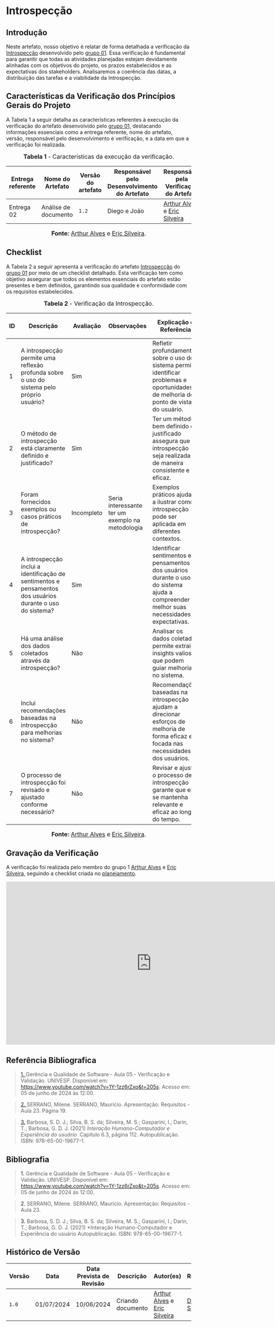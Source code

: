 # Introspecção

## <a>Introdução</a>

Neste artefato, nosso objetivo é relatar de forma detalhada a verificação da <a href="https://requisitos-de-software.github.io/2024.1-CarteiradeTrabalhoDigital/#/Elicitacao/TecnicasElicitacao/Execucao/AnaliseDocumentos">Introspecção</a> desenvolvido pelo <a href="https://requisitos-de-software.github.io/2024.1-CarteiradeTrabalhoDigital/">grupo 01</a>. Essa verificação é fundamental para garantir que todas as atividades planejadas estejam devidamente alinhadas com os objetivos do projeto, os prazos estabelecidos e as expectativas dos stakeholders. Analisaremos a coerência das datas, a distribuição das tarefas e a viabilidade da Introspecção.

## <a>Características da Verificação dos Princípios Gerais do Projeto</a>

A Tabela 1 a seguir detalha as características referentes à execução da verificação do artefato desenvolvido pelo <a href="https://requisitos-de-software.github.io/2024.1-CarteiradeTrabalhoDigital/">grupo 01</a>, destacando informações essenciais como a entrega referente, nome do artefato, versão, responsável pelo desenvolvimento e verificação, e a data em que a verificação foi realizada.

<center>

<font size="3"><p style="text-align: center"><b>Tabela 1</b> - Características da execução da verificação.</p></font>

|**Entrega referente**|**Nome do Artefato**|**Versão do artefato**|**Responsável pelo Desenvolvimento do Artefato**|**Responsável pela Verificação do Artefato**|**Data da Verificação**|
|---------|---------|---------|-----------|------------------|------|
|Entrega 02|Análise de documento|`1.2`|Diego e João|[Arthur Alves](https://github.com/arthrok) e [Eric Silveira](https://github.com/ericbky)|01/07|

<font size="3"><p style="text-align: center"><b>Fonte: </b> [Arthur Alves](https://github.com/arthrok) e [Eric Silveira](https://github.com/ericbky).</p></font>
</center>

## <a>Checklist</a>

A Tabela 2 a seguir apresenta a verificação do artefato <a href="https://requisitos-de-software.github.io/2024.1-CarteiradeTrabalhoDigital/#/Elicitacao/TecnicasElicitacao/Execucao/AnaliseDocumentos">Introspecção</a> do <a href="https://requisitos-de-software.github.io/2024.1-CarteiradeTrabalhoDigital/">grupo 01</a> por meio de um checklist detalhado. Esta verificação tem como objetivo assegurar que todos os elementos essenciais do artefato estão presentes e bem definidos, garantindo sua qualidade e conformidade com os requisitos estabelecidos.

<center>

<font size="3"><p style="text-align: center"><b>Tabela 2</b> - Verificação da Introspecção.</p></font>

| **ID** | **Descrição** | **Avaliação** | **Observações** | **Explicação e Referência** | **Imagem da Referência** |
| ---- | ----------- | ----------- | ------------- | ------------- | ------------- | 
| 1 | A introspecção permite uma reflexão profunda sobre o uso do sistema pelo próprio usuário? | Sim | | Refletir profundamente sobre o uso do sistema permite identificar problemas e oportunidades de melhoria do ponto de vista do usuário. | <button style="background-color: blue; color: white; border: none; padding: 5px 10px; cursor: pointer;" onclick="window.open('../Prints/301.png', '_blank', 'toolbar=no,scrollbars=yes,resizable=yes,width=600,height=600');">Imagem</button>|
| 2 | O método de introspecção está claramente definido e justificado? | Sim | | Ter um método bem definido e justificado assegura que a introspecção seja realizada de maneira consistente e eficaz. | <button style="background-color: blue; color: white; border: none; padding: 5px 10px; cursor: pointer;" onclick="window.open('../Prints/301.png', '_blank', 'toolbar=no,scrollbars=yes,resizable=yes,width=600,height=600');">Imagem</button>| 
| 3 | Foram fornecidos exemplos ou casos práticos de introspecção? | Incompleto |Seria interessante ter um exemplo na metodologia | Exemplos práticos ajudam a ilustrar como a introspecção pode ser aplicada em diferentes contextos. | <button style="background-color: blue; color: white; border: none; padding: 5px 10px; cursor: pointer;" onclick="window.open('../Prints/301.png', '_blank', 'toolbar=no,scrollbars=yes,resizable=yes,width=600,height=600');">Imagem</button> |
| 4 | A introspecção inclui a identificação de sentimentos e pensamentos dos usuários durante o uso do sistema? | Sim | | Identificar sentimentos e pensamentos dos usuários durante o uso do sistema ajuda a compreender melhor suas necessidades e expectativas. | <button style="background-color: blue; color: white; border: none; padding: 5px 10px; cursor: pointer;" onclick="window.open('../Prints/301.png', '_blank', 'toolbar=no,scrollbars=yes,resizable=yes,width=600,height=600');">Imagem</button> |
| 5 | Há uma análise dos dados coletados através da introspecção? | Não | | Analisar os dados coletados permite extrair insights valiosos que podem guiar melhorias no sistema. | <button style="background-color: blue; color: white; border: none; padding: 5px 10px; cursor: pointer;" onclick="window.open('../Prints/301.png', '_blank', 'toolbar=no,scrollbars=yes,resizable=yes,width=600,height=600');">Imagem</button> |
| 6 | Inclui recomendações baseadas na introspecção para melhorias no sistema? | Não | | Recomendações baseadas na introspecção ajudam a direcionar esforços de melhoria de forma eficaz e focada nas necessidades dos usuários. | <button style="background-color: blue; color: white; border: none; padding: 5px 10px; cursor: pointer;" onclick="window.open('../Prints/301.png', '_blank', 'toolbar=no,scrollbars=yes,resizable=yes,width=600,height=600');">Imagem</button> |
| 7 | O processo de introspecção foi revisado e ajustado conforme necessário? | Não | | Revisar e ajustar o processo de introspecção garante que ele se mantenha relevante e eficaz ao longo do tempo. | <button style="background-color: blue; color: white; border: none; padding: 5px 10px; cursor: pointer;" onclick="window.open('../Prints/301.png', '_blank', 'toolbar=no,scrollbars=yes,resizable=yes,width=600,height=600');">Imagem</button> |

<font size="3"><p style="text-align: center"><b>Fonte: </b> [Arthur Alves](https://github.com/arthrok) e [Eric Silveira](https://github.com/ericbky).</p></font>
</center>

## <a>Gravação da Verificação</a>

A verificação foi realizada pelo membro do grupo 1 [Arthur Alves](https://github.com/arthrok) e [Eric Silveira](https://github.com/ericbky), seguindo a checklist criada no [planejamento](https://requisitos-de-software.github.io/2024.1-DiarioOficialdaUniao/verificacao/grupo2/etapa2/planejamento-verificacao-grupo2/).

<iframe width="789" height="444" src="https://www.youtube.com/embed/vLFtVwb_3a0" title="introspeccao" frameborder="0" allow="accelerometer; autoplay; clipboard-write; encrypted-media; gyroscope; picture-in-picture; web-share" referrerpolicy="strict-origin-when-cross-origin" allowfullscreen></iframe>

## <a>Referência Bibliografica</a>
> <a id="REF1" href="#anchor_1">1. </a>Gerência e Qualidade de Software - Aula 05 - Verificação e Validação. UNIVESP. Disponível em: <https://www.youtube.com/watch?v=1Y-1zz6rZxo&t=205s>. Acesso em: 05 de junho de 2024 às 12:00.

> <a id="REF2" href="#anchor_2">2. </a>SERRANO, Milene. SERRANO, Maurício. Apresentação: Requisitos - Aula 23. Página 19.

> <a id="FRM3" href="#anchor_3">3.</a> Barbosa, S. D. J.; Silva, B. S. da; Silveira, M. S.; Gasparini, I.; Darin, T.; Barbosa, G. D. J. (2021) *Interação Humano-Computador e Experiência do usuário.* Capítulo 6.3, página 112. Autopublicação. ISBN: 978-65-00-19677-1.


## <a>Bibliografia</a>
> <a>1. </a>Gerência e Qualidade de Software - Aula 05 - Verificação e Validação. UNIVESP. Disponível em: <https://www.youtube.com/watch?v=1Y-1zz6rZxo&t=205s>. Acesso em: 05 de junho de 2024 às 12:00.

> <a>2. </a>SERRANO, Milene. SERRANO, Maurício. Apresentação: Requisitos - Aula 23.

> <a>3.</a> Barbosa, S. D. J.; Silva, B. S. da; Silveira, M. S.; Gasparini, I.; Darin, T.; Barbosa, G. D. J. (2021) *Interação Humano-Computador e Experiência do usuário Autopublicação. ISBN: 978-65-00-19677-1.

## <a>Histórico de Versão</a>

| Versão| Data | Data Prevista de Revisão| Descrição  | Autor(es)  | Revisor(es) |
| ------- | ------ | ------ | ------- | -------- | -------- |
| `1.0` | 01/07/2024 | 10/06/2024 | Criando documento |[Arthur Alves](https://github.com/arthrok) e [Eric Silveira](https://github.com/ericbky)|[Diego Sousa](https://github.com/DiegoSousaLeite)|